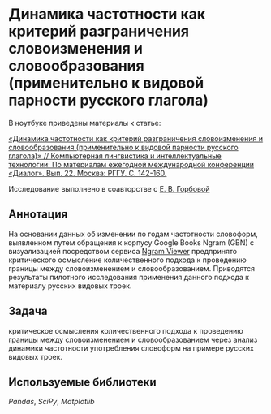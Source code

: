 # Динамика частотности как критерий разграничения словоизменения и словообразования (применительно к видовой парности русского глагола)

В ноутбуке приведены материалы к статье:

[«Динамика частотности как критерий разграничения словоизменения и словообразования (применительно к видовой парности русского глагола)» // Компьютерная лингвистика и интеллектуальные технологии: По материалам ежегодной международной конференции «Диалог». Вып. 22. Москва: РГГУ. С. 142-160.](https://www.dialog-21.ru/media/5897/gorbovaevpluschuikovaoiu018.pdf)

Исследование выполнено в соавторстве с [Е. В. Горбовой](https://independent.academia.edu/ElenaGorbova)

## Аннотация
На основании данных об изменении по годам частотности словоформ, выявленном путем обращения к корпусу Google Books Ngram (GBN) с визуализацией посредством сервиса [Ngram Viewer](https://books.google.com/ngrams/) предпринято критического осмысление количественного подхода к проведению границы между словоизменением и словообразованием. Приводятся результаты пилотного исследования применения данного подхода к материалу русских видовых троек.

## Задача
критическое осмысления количественного подхода к проведению границы между словоизменением и словообразованием через анализ динамики частотности употребления словоформ на примере русских видовых троек.

## Используемые библиотеки
*Pandas*, *SciPy*, *Matplotlib*


